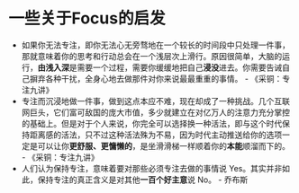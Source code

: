 # 一些关于Focus的启发


* 如果你无法专注，即你无法心无旁骛地在一个较长的时间段中只处理一件事，那就意味着你的思考和行动总会在一个浅层次上滑行。原因很简单，大脑的运行，**由浅入深**是需要一个过程，需要你缓缓地把自己**浸没**进去。你需要告诫自己摒弃各种干扰，全身心地去做那件对你来说最最重重的事情。 - 《采铜：专注九讲》
* 专注而沉浸地做一件事，做到这点本应不难，现在却成了一种挑战。几个互联网巨头，它们富可敌国的庞大市值，多少就建立在对亿万人的注意力充分掌控的基础上。但是对于个人来说，你完全可以选择换一种活法，即与这个时代保持距离感的活法，只不过这种活法殊为不易，因为时代主动推送给你的选项一定是可以让你**更舒服、更慵懒的**，是坐滑滑梯一样顺着你的**本能**顺溜而下的。 - 《采铜：专注九讲》
* 人们认为保持专注，意味着要对那些必须专注去做的事情说 Yes。其实并非如此，保持专注的真正含义是对其他**一百个好主意**说 No。 - 乔布斯